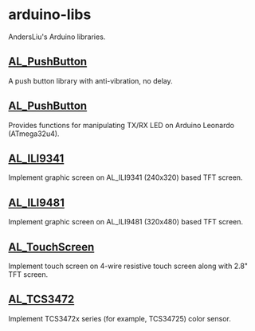 # arduino-libs

AndersLiu's Arduino libraries.

## [AL_PushButton](https://github.com/anders-liu/arduino-libs/tree/master/AL_PushButton)

A push button library with anti-vibration, no delay.

## [AL_PushButton](https://github.com/anders-liu/arduino-libs/tree/master/AL_LeonardoRxTxLed)

Provides functions for manipulating TX/RX LED on Arduino Leonardo (ATmega32u4).

## [AL_ILI9341](https://github.com/anders-liu/arduino-libs/tree/master/AL_ILI9341)

Implement graphic screen on AL_ILI9341 (240x320) based TFT screen.

## [AL_ILI9481](https://github.com/anders-liu/arduino-libs/tree/master/AL_ILI9481)

Implement graphic screen on AL_ILI9481 (320x480) based TFT screen.

## [AL_TouchScreen](https://github.com/anders-liu/arduino-libs/tree/master/AL_TouchScreen)

Implement touch screen on 4-wire resistive touch screen along with 2.8" TFT screen.

## [AL_TCS3472](https://github.com/anders-liu/arduino-libs/tree/master/AL_TCS3472)

Implement TCS3472x series (for example, TCS34725) color sensor.